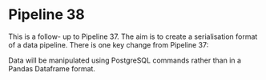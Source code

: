# Pipeline 38

This is a follow- up to Pipeline 37. The aim is to create a serialisation format of a data pipeline. There is one key change from Pipeline 37: <br />

Data will be manipulated using PostgreSQL commands rather than in a Pandas Dataframe format. <br />



